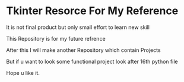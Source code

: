 
<body>

<h1>Tkinter Resorce For My Reference</h1>
<p>It is not final product but only small effort to learn new skill</p>
  <p>This Repository is for my future refrence</p>
  <p>After this I will make another Repository which contain Projects</p>
  <p>But if u want to look some functional project look after 16th python file</p>
  <p>Hope u like it.</p>

</body>
